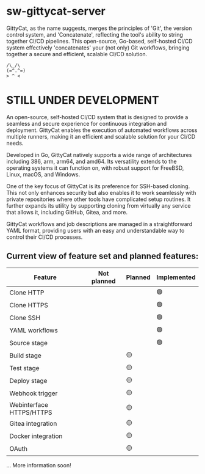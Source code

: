 # sw-gittycat-server
GittyCat, as the name suggests, merges the principles of 'Git', the version control system, and 'Concatenate', reflecting the tool's ability to string together CI/CD pipelines. This open-source, Go-based, self-hosted CI/CD system effectively 'concatenates' your (not only) Git workflows, bringing together a secure and efficient, scalable CI/CD solution.

  ```
 /\_/\  
(=^.^=)
 > ^ <
  ```

# STILL UNDER DEVELOPMENT

An open-source, self-hosted CI/CD system that is designed to provide a seamless and secure experience for continuous integration and deployment. GittyCat enables the execution of automated workflows across multiple runners, making it an efficient and scalable solution for your CI/CD needs.

Developed in Go, GittyCat natively supports a wide range of architectures including 386, arm, arm64, and amd64. 
Its versatility extends to the operating systems it can function on, with robust support for FreeBSD, Linux, macOS, and Windows.

One of the key focus of GittyCat is its preference for SSH-based cloning. This not only enhances security but also enables it to work seamlessly with private repositories where other tools have complicated setup routines. 
It further expands its utility by supporting cloning from virtually any service that allows it, including GitHub, Gitea, and more.

GittyCat workflows and job descriptions are managed in a straightforward YAML format, providing users with an easy and understandable way to control their CI/CD processes.


## Current view of feature set and planned features:

| Feature | Not planned | Planned | Implemented |
| --- | --- | --- | --- |
| Clone HTTP |  |  | 🟢 |
| Clone HTTPS |  |  | 🟢 |
| Clone SSH |  |  | 🟢 |
| YAML workflows |  |  | 🟢 | (limited)
| Source stage |  |  | 🟢 |
| Build stage |  | 🟡 |  |
| Test stage |  | 🟡 |  |
| Deploy stage |  | 🟡 |  |
| Webhook trigger |  | 🟡 |  |
| Webinterface HTTPS/HTTPS |  | 🟡 |  |
| Gitea integration |  | 🟡 |  |
| Docker integration |  | 🟡 |  |
| OAuth  |  | 🟡 |  |


... More information soon!
